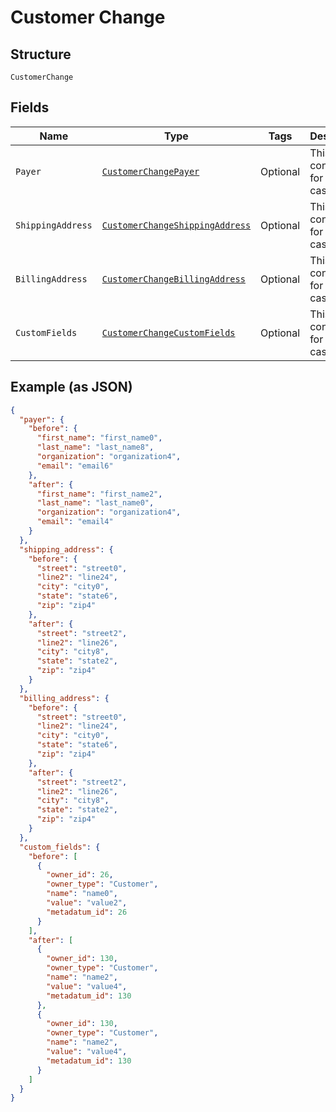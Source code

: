 
# Customer Change

## Structure

`CustomerChange`

## Fields

| Name | Type | Tags | Description |
|  --- | --- | --- | --- |
| `Payer` | [`CustomerChangePayer`](../../doc/models/containers/customer-change-payer.md) | Optional | This is a container for one-of cases. |
| `ShippingAddress` | [`CustomerChangeShippingAddress`](../../doc/models/containers/customer-change-shipping-address.md) | Optional | This is a container for one-of cases. |
| `BillingAddress` | [`CustomerChangeBillingAddress`](../../doc/models/containers/customer-change-billing-address.md) | Optional | This is a container for one-of cases. |
| `CustomFields` | [`CustomerChangeCustomFields`](../../doc/models/containers/customer-change-custom-fields.md) | Optional | This is a container for one-of cases. |

## Example (as JSON)

```json
{
  "payer": {
    "before": {
      "first_name": "first_name0",
      "last_name": "last_name8",
      "organization": "organization4",
      "email": "email6"
    },
    "after": {
      "first_name": "first_name2",
      "last_name": "last_name0",
      "organization": "organization4",
      "email": "email4"
    }
  },
  "shipping_address": {
    "before": {
      "street": "street0",
      "line2": "line24",
      "city": "city0",
      "state": "state6",
      "zip": "zip4"
    },
    "after": {
      "street": "street2",
      "line2": "line26",
      "city": "city8",
      "state": "state2",
      "zip": "zip4"
    }
  },
  "billing_address": {
    "before": {
      "street": "street0",
      "line2": "line24",
      "city": "city0",
      "state": "state6",
      "zip": "zip4"
    },
    "after": {
      "street": "street2",
      "line2": "line26",
      "city": "city8",
      "state": "state2",
      "zip": "zip4"
    }
  },
  "custom_fields": {
    "before": [
      {
        "owner_id": 26,
        "owner_type": "Customer",
        "name": "name0",
        "value": "value2",
        "metadatum_id": 26
      }
    ],
    "after": [
      {
        "owner_id": 130,
        "owner_type": "Customer",
        "name": "name2",
        "value": "value4",
        "metadatum_id": 130
      },
      {
        "owner_id": 130,
        "owner_type": "Customer",
        "name": "name2",
        "value": "value4",
        "metadatum_id": 130
      }
    ]
  }
}
```

